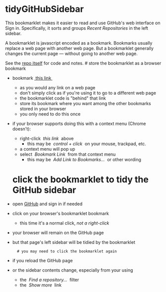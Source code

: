# tidyGitHubSidebar
This bookmarklet makes it easier to read and use
GitHub's web interface on Sign in.
Specifically, it sorts and groups _Recent Repositories_ in the left sidebar.

A bookmarklet is javascript encoded as a bookmark.
Bookmarks usually replace a web page with another web page.
But a bookmarklet generally changes the current page — without going to another web page.

See the [repo itself](https://github.com/wdn5e-virginia-edu/tidyGitHubSidebar/)
for code and notes.
	# store the bookmarklet as a browser bookmark
- bookmark <a href="javascript:(function organizeGitHubSidebar() { 'use strict'; /*REMOVE ANY H2 FROM PREVIOUS BKMKLET RUN*/ for (let h2 of document.querySelectorAll('h2.github-sidecar-bkmklet')) { h2.remove(); } const ulQuerySelector = 'aside div.js-repos-container div.js-repos-container ul'; const lisObject = { }; const ulsObject = { }; /*FIXUP EACH LI, DETERMINE WHICH ULS ARE NEEDED*/ for (let li of document.querySelectorAll(ulQuerySelector + ' li')) { const liKey = li.dataset.liKey || li.innerText.trim(); const parts = liKey.split('/'); if (parts.length == 2) { const ulKey = parts[0]; ulsObject[ulKey] = null; /*make empty slot to fill below*/ lisObject[liKey] = li; li.querySelector('li div div a').innerText = parts[1]; li.dataset.liKey = liKey; } } const ulKeys = Object.keys(ulsObject).sort(); /*ADD ANY ADDITIONAL ULS NEEDED*/ const uls0 = document.querySelector(ulQuerySelector); for (let i = document.querySelectorAll(ulQuerySelector).length; i < ulKeys.length; i += 1) { uls0.before(uls0.cloneNode()); } const uls = document.querySelectorAll(ulQuerySelector); /*ASSIGN EACH UL A KEY IN ORDER*/ for (let i = 0; i < ulKeys.length; i += 1) { ulsObject[ ulKeys[i] ] = uls[i]; /*fill empty slot made above*/ } /*MOVE EACH LI TO ITS CORRESPONDING UL*/ for (let liKey of Object.keys(lisObject).sort()) { const parts = liKey.split('/'); if (parts.length == 2) { const ulKey = parts[0]; const li = lisObject[liKey]; const ul = ulsObject[ulKey]; ul.append(li); } } /*REMOVE ANY UL WITH EMPTY LI; PREPEND LABELING H2*/ const h2_template = document.querySelector('h2').cloneNode(); h2_template.classList.add('github-sidecar-bkmklet'); h2_template.style.marginTop = '20px'; for (let i = 0; i < uls.length; i += 1) { const ul = uls[i]; const lis = ul.querySelectorAll('li'); if (lis && lis.length > 0) { const ulKey = ulKeys[i]; const h2 = h2_template.cloneNode(); h2.innerText = ulKey; ul.before(h2); } else { const pES = ul.previousElementSibling; if (pES && pES.tagName.toUpperCase() == 'H2') { pES.remove(); } ul.remove(); } } })();">&nbsp;this link&nbsp;</a>
	- as you would any link on a web page
	- don't simply click as if you're using it to go to a different web page
	- the bookmarklet code is "behind" that link
	- store its bookmark where you want among the other bookmarks stored in your browser
	- you only need to do this once
- if your browser supports doing this with a context menu (Chrome doesn't):
	- right-click _&nbsp;this link&nbsp;_ above
		- this may be _&nbsp;control + click&nbsp;_ on your mouse, trackpad, etc.
	- a context menu will pop up
	- select _&nbsp;Bookmark Link&nbsp;_ from that context menu
		- this may be _&nbsp;Add Link to Bookmarks...&nbsp;_ or other wording
	# click the bookmarklet to tidy the GitHub sidebar
- open [GitHub](https://github.com/) and sign in if needed
- click on your browser's bookmarklet bookmark
	- this time it's a normal click, *not a right-click*
- your browser will remain on the GitHub page
- but that page's left sidebar will be tidied by the bookmarklet


		# you may need to click the bookmarklet again
- if you reload the GitHub page
- or the sidebar contents change, especially from your using
	- the _&nbsp;Find a repository...&nbsp;_ filter
	- the _&nbsp;Show more&nbsp;_ link